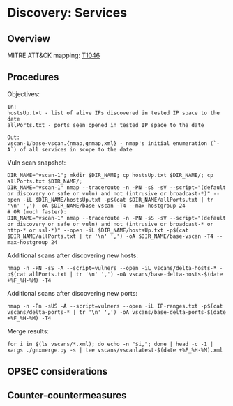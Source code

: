 
# Discovery: Services

## Overview

MITRE ATT&CK mapping: [T1046](https://attack.mitre.org/techniques/T1046/)

## Procedures

Objectives:

```
In:
hostsUp.txt - list of alive IPs discovered in tested IP space to the date
allPorts.txt - ports seen opened in tested IP space to the date

Out:
vscan-1/base-vscan.{nmap,gnmap,xml} - nmap's initial enumeration (`-A`) of all services in scope to the date
```

Vuln scan snapshot:

```
DIR_NAME="vscan-1"; mkdir $DIR_NAME; cp hostsUp.txt $DIR_NAME/; cp allPorts.txt $DIR_NAME/;
DIR_NAME="vscan-1" nmap --traceroute -n -PN -sS -sV --script="(default or discovery or safe or vuln) and not (intrusive or broadcast-*)" --open -iL $DIR_NAME/hostsUp.txt -p$(cat $DIR_NAME/allPorts.txt | tr '\n' ',') -oA $DIR_NAME/base-vscan -T4 --max-hostgroup 24
# OR (much faster):
DIR_NAME="vscan-1" nmap --traceroute -n -PN -sS -sV --script="(default or discovery or safe or vuln) and not (intrusive or broadcast-* or http-* or ssl-*)" --open -iL $DIR_NAME/hostsUp.txt -p$(cat $DIR_NAME/allPorts.txt | tr '\n' ',') -oA $DIR_NAME/base-vscan -T4 --max-hostgroup 24
```

Additional scans after discovering new hosts:

```
nmap -n -PN -sS -A --script=vulners --open -iL vscans/delta-hosts-* -p$(cat allPorts.txt | tr '\n' ',') -oA vscans/base-delta-hosts-$(date +%F_%H-%M) -T4
```

Additional scans after discovering new ports:

```
nmap -n -Pn -sUS -A --script=vulners --open -iL IP-ranges.txt -p$(cat vscans/delta-ports-* | tr '\n' ',') -oA vscans/base-delta-ports-$(date +%F_%H-%M) -T4
```

Merge results:

```
for i in $(ls vscans/*.xml); do echo -n "$i,"; done | head -c -1 |  xargs ./gnxmerge.py -s | tee vscans/vscanlatest-$(date +%F_%H-%M).xml
```

## OPSEC considerations

## Counter-countermeasures
